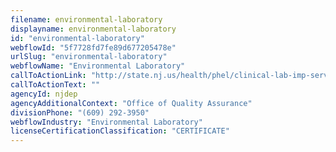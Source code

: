 ```yaml
---
filename: environmental-laboratory
displayname: environmental-laboratory
id: "environmental-laboratory"
webflowId: "5f7728fd7fe89d677205478e"
urlSlug: "environmental-laboratory"
webflowName: "Environmental Laboratory"
callToActionLink: "http://state.nj.us/health/phel/clinical-lab-imp-services/index.shtml"
callToActionText: ""
agencyId: njdep
agencyAdditionalContext: "Office of Quality Assurance"
divisionPhone: "(609) 292-3950"
webflowIndustry: "Environmental Laboratory"
licenseCertificationClassification: "CERTIFICATE"
---
```

